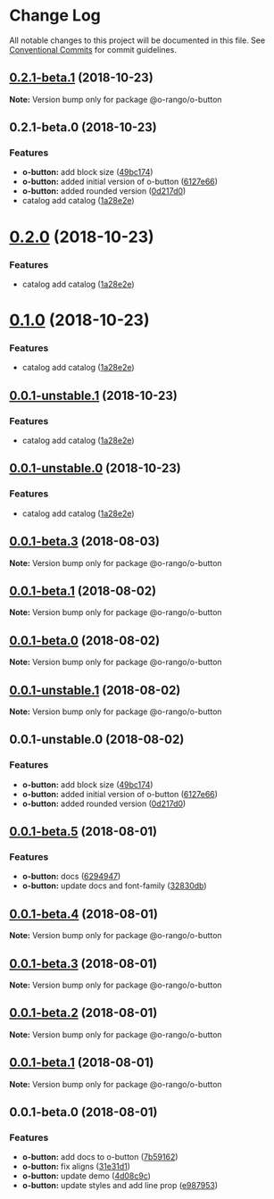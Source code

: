 # Change Log

All notable changes to this project will be documented in this file.
See [Conventional Commits](https://conventionalcommits.org) for commit guidelines.

## [0.2.1-beta.1](https://github.com/o-rango/o-rango-components/compare/@o-rango/o-button@0.2.1-beta.0...@o-rango/o-button@0.2.1-beta.1) (2018-10-23)

**Note:** Version bump only for package @o-rango/o-button





## 0.2.1-beta.0 (2018-10-23)


### Features

* **o-button:** add block size ([49bc174](https://github.com/ionic-team/stencil-component-starter/commit/49bc174))
* **o-button:** added initial version of o-button ([6127e66](https://github.com/ionic-team/stencil-component-starter/commit/6127e66))
* **o-button:** added rounded version ([0d217d0](https://github.com/ionic-team/stencil-component-starter/commit/0d217d0))
* catalog add catalog ([1a28e2e](https://github.com/ionic-team/stencil-component-starter/commit/1a28e2e))





# [0.2.0](https://github.com/ionic-team/stencil-component-starter/compare/@o-rango/o-button@0.0.1-beta.2...@o-rango/o-button@0.2.0) (2018-10-23)


### Features

* catalog add catalog ([1a28e2e](https://github.com/ionic-team/stencil-component-starter/commit/1a28e2e))





# [0.1.0](https://github.com/ionic-team/stencil-component-starter/compare/@o-rango/o-button@0.0.1-beta.2...@o-rango/o-button@0.1.0) (2018-10-23)


### Features

* catalog add catalog ([1a28e2e](https://github.com/ionic-team/stencil-component-starter/commit/1a28e2e))





## [0.0.1-unstable.1](https://github.com/ionic-team/stencil-component-starter/compare/@o-rango/o-button@0.0.1-beta.2...@o-rango/o-button@0.0.1-unstable.1) (2018-10-23)


### Features

* catalog add catalog ([1a28e2e](https://github.com/ionic-team/stencil-component-starter/commit/1a28e2e))





## [0.0.1-unstable.0](https://github.com/ionic-team/stencil-component-starter/compare/@o-rango/o-button@0.0.1-beta.2...@o-rango/o-button@0.0.1-unstable.0) (2018-10-23)


### Features

* catalog add catalog ([1a28e2e](https://github.com/ionic-team/stencil-component-starter/commit/1a28e2e))





<a name="0.0.1-beta.3"></a>
## [0.0.1-beta.3](https://github.com/ionic-team/stencil-component-starter/compare/@o-rango/o-button@0.0.1-beta.2...@o-rango/o-button@0.0.1-beta.3) (2018-08-03)

**Note:** Version bump only for package @o-rango/o-button





<a name="0.0.1-beta.1"></a>
## [0.0.1-beta.1](https://github.com/ionic-team/stencil-component-starter/compare/@o-rango/o-button@0.0.1-beta.0...@o-rango/o-button@0.0.1-beta.1) (2018-08-02)

**Note:** Version bump only for package @o-rango/o-button





<a name="0.0.1-beta.0"></a>
## [0.0.1-beta.0](https://github.com/ionic-team/stencil-component-starter/compare/@o-rango/o-button@0.0.1-unstable.1...@o-rango/o-button@0.0.1-beta.0) (2018-08-02)

**Note:** Version bump only for package @o-rango/o-button





<a name="0.0.1-unstable.1"></a>
## [0.0.1-unstable.1](https://github.com/ionic-team/stencil-component-starter/compare/@o-rango/o-button@0.0.1-unstable.0...@o-rango/o-button@0.0.1-unstable.1) (2018-08-02)

**Note:** Version bump only for package @o-rango/o-button





<a name="0.0.1-unstable.0"></a>
## 0.0.1-unstable.0 (2018-08-02)


### Features

* **o-button:** add block size ([49bc174](https://github.com/ionic-team/stencil-component-starter/commit/49bc174))
* **o-button:** added initial version of o-button ([6127e66](https://github.com/ionic-team/stencil-component-starter/commit/6127e66))
* **o-button:** added rounded version ([0d217d0](https://github.com/ionic-team/stencil-component-starter/commit/0d217d0))





<a name="0.0.1-beta.5"></a>
## [0.0.1-beta.5](https://github.com/ionic-team/stencil-component-starter/compare/@o-rango/o-button@0.0.1-beta.4...@o-rango/o-button@0.0.1-beta.5) (2018-08-01)


### Features

* **o-button:** docs ([6294947](https://github.com/ionic-team/stencil-component-starter/commit/6294947))
* **o-button:** update docs and font-family ([32830db](https://github.com/ionic-team/stencil-component-starter/commit/32830db))





<a name="0.0.1-beta.4"></a>
## [0.0.1-beta.4](https://github.com/ionic-team/stencil-component-starter/compare/@o-rango/o-button@0.0.1-beta.3...@o-rango/o-button@0.0.1-beta.4) (2018-08-01)

**Note:** Version bump only for package @o-rango/o-button





<a name="0.0.1-beta.3"></a>
## [0.0.1-beta.3](https://github.com/ionic-team/stencil-component-starter/compare/@o-rango/o-button@0.0.1-beta.2...@o-rango/o-button@0.0.1-beta.3) (2018-08-01)

**Note:** Version bump only for package @o-rango/o-button





<a name="0.0.1-beta.2"></a>
## [0.0.1-beta.2](https://github.com/ionic-team/stencil-component-starter/compare/@o-rango/o-button@0.0.1-beta.1...@o-rango/o-button@0.0.1-beta.2) (2018-08-01)

**Note:** Version bump only for package @o-rango/o-button





<a name="0.0.1-beta.1"></a>
## [0.0.1-beta.1](https://github.com/ionic-team/stencil-component-starter/compare/@o-rango/o-button@0.0.1-beta.0...@o-rango/o-button@0.0.1-beta.1) (2018-08-01)

**Note:** Version bump only for package @o-rango/o-button





<a name="0.0.1-beta.0"></a>
## 0.0.1-beta.0 (2018-08-01)


### Features

* **o-button:** add docs to o-button ([7b59162](https://github.com/ionic-team/stencil-component-starter/commit/7b59162))
* **o-button:** fix aligns ([31e31d1](https://github.com/ionic-team/stencil-component-starter/commit/31e31d1))
* **o-button:** update demo ([4d08c9c](https://github.com/ionic-team/stencil-component-starter/commit/4d08c9c))
* **o-button:** update styles and add line prop ([e987953](https://github.com/ionic-team/stencil-component-starter/commit/e987953))
